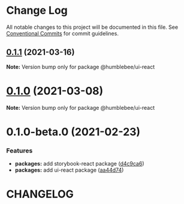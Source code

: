 # Change Log

All notable changes to this project will be documented in this file.
See [Conventional Commits](https://conventionalcommits.org) for commit guidelines.

## [0.1.1](https://github.com/wearehumblebee/honeycomb/compare/@humblebee/ui-react@0.1.0...@humblebee/ui-react@0.1.1) (2021-03-16)

**Note:** Version bump only for package @humblebee/ui-react





# [0.1.0](https://github.com/wearehumblebee/honeycomb/compare/@humblebee/ui-react@0.1.0-beta.0...@humblebee/ui-react@0.1.0) (2021-03-08)

**Note:** Version bump only for package @humblebee/ui-react

# 0.1.0-beta.0 (2021-02-23)

### Features

- **packages:** add storybook-react package ([d4c9ca6](https://github.com/wearehumblebee/honeycomb/commit/d4c9ca66e24552c5dca6b5f279fac9a72e751e81))
- **packages:** add ui-react package ([aa44d74](https://github.com/wearehumblebee/honeycomb/commit/aa44d74bc9ae63792723a36e76afc872b53d5932))

# CHANGELOG
